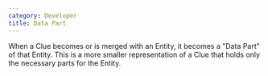 ```yaml
---
category: Developer
title: Data Part
---
```


When a Clue becomes or is merged with an Entity, it becomes a "Data Part" of that Entity. This is a more smaller representation of a Clue that holds only the necessary parts for the Entity. 